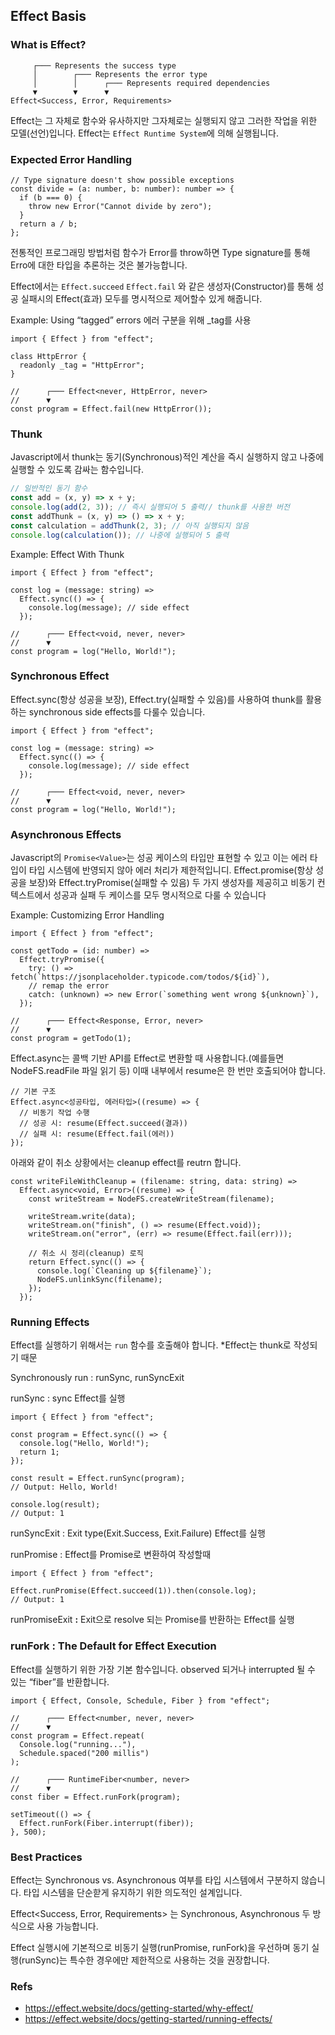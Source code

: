 ## Effect Basis

### What is Effect?

```
     ┌─── Represents the success type
     │        ┌─── Represents the error type
     │        │      ┌─── Represents required dependencies
     ▼        ▼      ▼
Effect<Success, Error, Requirements>
```

Effect는 그 자체로 함수와 유사하지만 그자체로는 실행되지 않고 그러한 작업을 위한 모델(선언)입니다. Effect는 `Effect Runtime System`에 의해 실행됩니다.

### Expected Error Handling

```tsx
// Type signature doesn't show possible exceptions
const divide = (a: number, b: number): number => {
  if (b === 0) {
    throw new Error("Cannot divide by zero");
  }
  return a / b;
};
```

전통적인 프로그래밍 방법처럼 함수가 Error를 throw하면 Type signature를 통해 Erro에 대한 타입을 추론하는 것은 불가능합니다.

Effect에서는 `Effect.succeed` `Effect.fail` 와 같은 생성자(Constructor)를 통해 성공 실패시의 Effect(효과) 모두를 명시적으로 제어할수 있게 해줍니다.

Example: Using “tagged” errors 에러 구분을 위해 \_tag를 사용

```tsx
import { Effect } from "effect";

class HttpError {
  readonly _tag = "HttpError";
}

//      ┌─── Effect<never, HttpError, never>
//      ▼
const program = Effect.fail(new HttpError());
```

### Thunk

Javascript에서 thunk는 동기(Synchronous)적인 계산을 즉시 실행하지 않고 나중에 실행할 수 있도록 감싸는 함수입니다.

```jsx
// 일반적인 동기 함수
const add = (x, y) => x + y;
console.log(add(2, 3)); // 즉시 실행되어 5 출력// thunk를 사용한 버전
const addThunk = (x, y) => () => x + y;
const calculation = addThunk(2, 3); // 아직 실행되지 않음
console.log(calculation()); // 나중에 실행되어 5 출력
```

Example: Effect With Thunk

```tsx
import { Effect } from "effect";

const log = (message: string) =>
  Effect.sync(() => {
    console.log(message); // side effect
  });

//      ┌─── Effect<void, never, never>
//      ▼
const program = log("Hello, World!");
```

### Synchronous Effect

Effect.sync(항상 성공을 보장), Effect.try(실패할 수 있음)를 사용하여 thunk를 활용하는 synchronous side effects를 다룰수 있습니다.

```tsx
import { Effect } from "effect";

const log = (message: string) =>
  Effect.sync(() => {
    console.log(message); // side effect
  });

//      ┌─── Effect<void, never, never>
//      ▼
const program = log("Hello, World!");
```

### **Asynchronous Effects**

Javascript의 `Promise<Value>`는 성공 케이스의 타입만 표현할 수 있고 이는 에러 타입이 타입 시스템에 반영되지 않아 에러 처리가 제한적입니디. Effect.promise(항상 성공을 보장)와 Effect.tryPromise(실패할 수 있음) 두 가지 생성자를 제공히고 비동기 컨텍스트에서 성공과 실패 두 케이스를 모두 명시적으로 다룰 수 있습니다

Example: Customizing Error Handling

```tsx
import { Effect } from "effect";

const getTodo = (id: number) =>
  Effect.tryPromise({
    try: () => fetch(`https://jsonplaceholder.typicode.com/todos/${id}`),
    // remap the error
    catch: (unknown) => new Error(`something went wrong ${unknown}`),
  });

//      ┌─── Effect<Response, Error, never>
//      ▼
const program = getTodo(1);
```

Effect.async는 콜백 기반 API를 Effect로 변환할 때 사용합니다.(예를들면 NodeFS.readFile 파일 읽기 등) 이때 내부에서 resume은 한 번만 호출되어야 합니다.

```tsx
// 기본 구조
Effect.async<성공타입, 에러타입>((resume) => {
  // 비동기 작업 수행
  // 성공 시: resume(Effect.succeed(결과))
  // 실패 시: resume(Effect.fail(에러))
});
```

아래와 같이 취소 상황에서는 cleanup effect를 reutrn 합니다.

```tsx
const writeFileWithCleanup = (filename: string, data: string) =>
  Effect.async<void, Error>((resume) => {
    const writeStream = NodeFS.createWriteStream(filename);

    writeStream.write(data);
    writeStream.on("finish", () => resume(Effect.void));
    writeStream.on("error", (err) => resume(Effect.fail(err)));

    // 취소 시 정리(cleanup) 로직
    return Effect.sync(() => {
      console.log(`Cleaning up ${filename}`);
      NodeFS.unlinkSync(filename);
    });
  });
```

### Running Effects

Effect를 실행하기 위해서는 `run` 함수를 호출해야 합니다. \*Effect는 thunk로 작성되기 때문

Synchronously run : runSync, runSyncExit

runSync : sync Effect를 실행

```tsx
import { Effect } from "effect";

const program = Effect.sync(() => {
  console.log("Hello, World!");
  return 1;
});

const result = Effect.runSync(program);
// Output: Hello, World!

console.log(result);
// Output: 1
```

runSyncExit : Exit type(Exit.Success, Exit.Failure) Effect를 실행

runPromise : Effect를 Promise로 변환하여 작성할때

```tsx
import { Effect } from "effect";

Effect.runPromise(Effect.succeed(1)).then(console.log);
// Output: 1
```

runPromiseExit **:** Exit으로 resolve 되는 Promise를 반환하는 Effect를 실행

### **runFork** : The Default for Effect Execution

Effect를 실행하기 위한 가장 기본 함수입니다. observed 되거나 interrupted 될 수 있는 “fiber”를 반환합니다.

```tsx
import { Effect, Console, Schedule, Fiber } from "effect";

//      ┌─── Effect<number, never, never>
//      ▼
const program = Effect.repeat(
  Console.log("running..."),
  Schedule.spaced("200 millis")
);

//      ┌─── RuntimeFiber<number, never>
//      ▼
const fiber = Effect.runFork(program);

setTimeout(() => {
  Effect.runFork(Fiber.interrupt(fiber));
}, 500);
```

### **Best Practices**

Effect는 Synchronous vs. Asynchronous 여부를 타입 시스템에서 구분하지 않습니다. 타입 시스템을 단순핟게 유지하기 위한 의도적인 설계입니다.

Effect<Success, Error, Requirements> 는 Synchronous, Asynchronous 두 방식으로 사용 가능합니다.

Effect 실행시에 기본적으로 비동기 실행(runPromise, runFork)을 우선하며 동기 실행(runSync)는 특수한 경우에만 제한적으로 사용하는 것을 권장합니다.

### Refs

- https://effect.website/docs/getting-started/why-effect/
- https://effect.website/docs/getting-started/running-effects/
